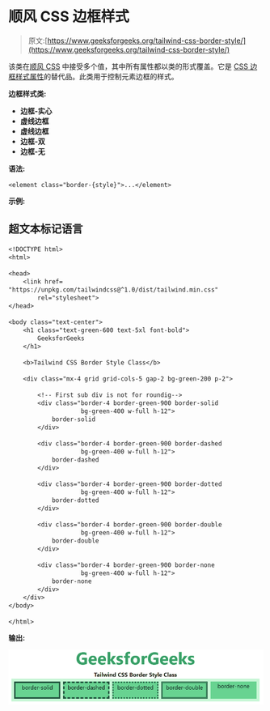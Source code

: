 # 顺风 CSS 边框样式

> 原文:[https://www.geeksforgeeks.org/tailwind-css-border-style/](https://www.geeksforgeeks.org/tailwind-css-border-style/)

该类在[顺风 CSS](https://www.geeksforgeeks.org/css-tailwind-introduction/) 中接受多个值，其中所有属性都以类的形式覆盖。它是 [CSS 边框样式属性](https://www.geeksforgeeks.org/css-border-style-property/)的替代品。此类用于控制元素边框的样式。

**边框样式类:**

*   **边框-实心**
*   **虚线边框**
*   **虚线边框**
*   **边框-双**
*   **边框-无**

**语法:**

```
<element class="border-{style}">...</element>
```

**示例:**

## 超文本标记语言

```
<!DOCTYPE html>
<html>

<head>
    <link href=
"https://unpkg.com/tailwindcss@^1.0/dist/tailwind.min.css"
        rel="stylesheet">
</head>

<body class="text-center">
    <h1 class="text-green-600 text-5xl font-bold">
        GeeksforGeeks
    </h1>

    <b>Tailwind CSS Border Style Class</b>

    <div class="mx-4 grid grid-cols-5 gap-2 bg-green-200 p-2">

        <!-- First sub div is not for roundig-->
        <div class="border-4 border-green-900 border-solid
                    bg-green-400 w-full h-12">
            border-solid
        </div>

        <div class="border-4 border-green-900 border-dashed
                    bg-green-400 w-full h-12">
            border-dashed
        </div>

        <div class="border-4 border-green-900 border-dotted
                    bg-green-400 w-full h-12">
            border-dotted
        </div>

        <div class="border-4 border-green-900 border-double
                    bg-green-400 w-full h-12">
            border-double
        </div>

        <div class="border-4 border-green-900 border-none
                    bg-green-400 w-full h-12">
            border-none
        </div>
    </div>
</body>

</html>
```

**输出:**

![](img/47ce10b576800746ea5a900aabbd7f88.png)